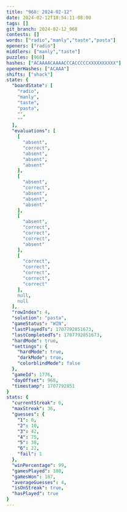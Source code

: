 ```yaml
---
title: "968: 2024-02-12"
date: 2024-02-12T18:54:11-08:00
tags: []
git_branch: 2024-02-12_968
contests: []
words: ["radio","manly","taste","pasta"]
openers: ["radio"]
middlers: ["manly","taste"]
puzzles: [968]
hashes: ["ACAAAACAAAACCCACCCCCXXXXXXXXXX"]
openerHashes: ["ACAAA"]
shifts: ["vhack"]
state: {
  "boardState": [
    "radio",
    "manly",
    "taste",
    "pasta",
    "",
    ""
  ],
  "evaluations": [
    [
      "absent",
      "correct",
      "absent",
      "absent",
      "absent"
    ],
    [
      "absent",
      "correct",
      "absent",
      "absent",
      "absent"
    ],
    [
      "absent",
      "correct",
      "correct",
      "correct",
      "absent"
    ],
    [
      "correct",
      "correct",
      "correct",
      "correct",
      "correct"
    ],
    null,
    null
  ],
  "rowIndex": 4,
  "solution": "pasta",
  "gameStatus": "WIN",
  "lastPlayedTs": 1707792851673,
  "lastCompletedTs": 1707792851673,
  "hardMode": true,
  "settings": {
    "hardMode": true,
    "darkMode": true,
    "colorblindMode": false
  },
  "gameId": 1776,
  "dayOffset": 968,
  "timestamp": 1707792851
}
stats: {
  "currentStreak": 6,
  "maxStreak": 36,
  "guesses": {
    "1": 0,
    "2": 10,
    "3": 42,
    "4": 75,
    "5": 38,
    "6": 22,
    "fail": 1
  },
  "winPercentage": 99,
  "gamesPlayed": 188,
  "gamesWon": 187,
  "averageGuesses": 4,
  "isOnStreak": true,
  "hasPlayed": true
}
---
```

<!-- more -->
